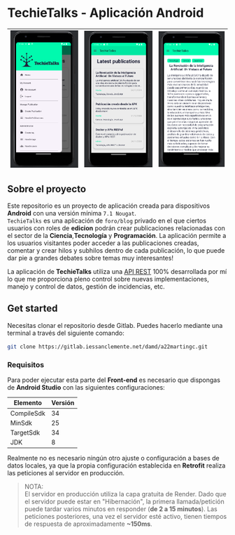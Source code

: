 # TechieTalks - Aplicación Android
|!["Imagen del menu de la aplicación TechieTalks"](/doc/img/layout/light/menu.png) | !["Imagen de portada de la aplicación TechieTalks"](/doc/img/layout/light/index.png) | !["Imagen de una publicación en la aplicación TechieTalks"](/doc/img/layout/light/publication.png) |
|--------------------------------------------|-----------------------------------------------|----------------------------------------------------|

## Sobre el proyecto

Este repositorio es un proyecto de aplicación creada para dispositivos **Android** con una versión mínima `7.1 Nougat`.  
`TechieTalks` es una aplicación de `foro/blog` privado en el que ciertos usuarios con roles de **edicion** podrán crear publicaciones relacionadas con el sector de la **Ciencia**,**Tecnología** y **Programación**. La aplicación permite a los usuarios visitantes poder acceder a las publicaciones creadas, comentar y crear hilos y subhilos dentro de cada publicación, lo que puede dar pie a grandes debates sobre temas muy interesantes!

La aplicación de **TechieTalks** utiliza una [API REST](/project/API_REST_BLOG/) 100% desarrollada por mí lo que me proporciona pleno control sobre nuevas implementaciones, manejo  y control de datos, gestión de incidencias, etc.

## Get started

Necesitas clonar el repositorio desde Gitlab. Puedes hacerlo mediante una terminal a través del siguiente comando:

```bash
git clone https://gitlab.iessanclemente.net/damd/a22martingc.git
```

### Requisitos

Para poder ejecutar esta parte del **Front-end** es necesario que dispongas de **Android Studio** con las siguientes configuraciones:

| Elemento     | Versión |
|--------------|---------|
|CompileSdk    |    34   |
|MinSdk        |    25   |
|TargetSdk     |    34   |
|JDK           |     8   |

Realmente no es necesario ningún otro ajuste o configuración a bases de datos locales, ya que la propia configuración establecida en **Retrofit** realiza las peticiones al servidor en producción.
 >NOTA:  
 El servidor en producción utiliza la capa gratuita de Render. Dado que el servidor puede estar en "Hibernación", la primera llamada/petición puede tardar varios minutos en responder (**de 2 a 15 minutos**). Las peticiones posteriores, una vez el servidor esté activo, tienen tiempos de respuesta de aproximadamente **~150ms**.

